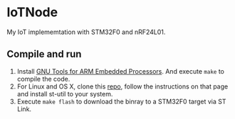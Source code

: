 # IoTNode

My IoT implememtation with STM32F0 and nRF24L01.

## Compile and run

1. Install [GNU Tools for ARM Embedded Processors](https://launchpad.net/gcc-arm-embedded). And execute `make` to compile the code.
2. For Linux and OS X, clone this [repo](https://github.com/texane/stlink), follow the instructions on that page and install st-util to your system.
3. Execute `make flash` to download the binray to a STM32F0 target via ST Link.
